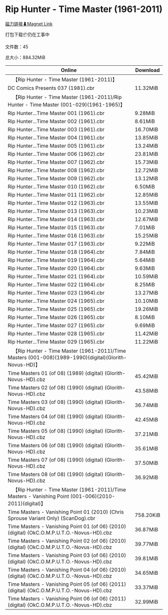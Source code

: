# Rip Hunter - Time Master (1961-2011)

[磁力链接⬇Magnet Link](magnet:?xt=urn:btih:d1f1b8c704e58e8e80693cf0da7074d67a466c9d&dn=Rip%20Hunter%20-%20Time%20Master%20%281961-2011%29)

打包下载📦仍在工事中

文件数：45

总大小：884.32MiB

Online | Download
--- | ---
&emsp;【Rip Hunter - Time Master (1961-2011)】 | 
DC Comics Presents 037 (1981).cbr | 11.32MiB
&emsp;【Rip Hunter - Time Master (1961-2011)/Rip Hunter - Time Master (001-029)(1961-1965)】 | 
Rip Hunter...Time Master 001 (1961).cbr | 9.28MiB
Rip Hunter...Time Master 002 (1961).cbr | 8.61MiB
Rip Hunter...Time Master 003 (1961).cbr | 16.70MiB
Rip Hunter...Time Master 004 (1961).cbr | 13.85MiB
Rip Hunter...Time Master 005 (1961).cbr | 13.24MiB
Rip Hunter...Time Master 006 (1962).cbr | 23.81MiB
Rip Hunter...Time Master 007 (1962).cbr | 15.73MiB
Rip Hunter...Time Master 008 (1962).cbr | 12.72MiB
Rip Hunter...Time Master 009 (1962).cbr | 13.12MiB
Rip Hunter...Time Master 010 (1962).cbr | 6.50MiB
Rip Hunter...Time Master 011 (1962).cbr | 12.85MiB
Rip Hunter...Time Master 012 (1963).cbr | 13.55MiB
Rip Hunter...Time Master 013 (1963).cbr | 10.23MiB
Rip Hunter...Time Master 014 (1963).cbr | 12.67MiB
Rip Hunter...Time Master 015 (1963).cbr | 7.01MiB
Rip Hunter...Time Master 016 (1963).cbr | 15.25MiB
Rip Hunter...Time Master 017 (1963).cbr | 9.22MiB
Rip Hunter...Time Master 018 (1964).cbr | 7.84MiB
Rip Hunter...Time Master 019 (1964).cbr | 5.64MiB
Rip Hunter...Time Master 020 (1964).cbr | 9.63MiB
Rip Hunter...Time Master 021 (1964).cbr | 10.59MiB
Rip Hunter...Time Master 022 (1964).cbr | 8.25MiB
Rip Hunter...Time Master 023 (1964).cbr | 13.27MiB
Rip Hunter...Time Master 024 (1965).cbr | 10.10MiB
Rip Hunter...Time Master 025 (1965).cbr | 19.26MiB
Rip Hunter...Time Master 026 (1965).cbr | 8.10MiB
Rip Hunter...Time Master 027 (1965).cbr | 9.69MiB
Rip Hunter...Time Master 028 (1965).cbr | 11.42MiB
Rip Hunter...Time Master 029 (1965).cbr | 11.22MiB
&emsp;【Rip Hunter - Time Master (1961-2011)/Time Masters (001-008)(1989-1990)(digital)(Glorith-Novus-HD)】 | 
Time Masters 01 (of 08) (1989) (digital) (Glorith-Novus-HD).cbz | 45.42MiB
Time Masters 02 (of 08) (1990) (digital) (Glorith-Novus-HD).cbz | 43.58MiB
Time Masters 03 (of 08) (1990) (digital) (Glorith-Novus-HD).cbz | 36.74MiB
Time Masters 04 (of 08) (1990) (digital) (Glorith-Novus-HD).cbz | 42.45MiB
Time Masters 05 (of 08) (1990) (digital) (Glorith-Novus-HD).cbz | 37.21MiB
Time Masters 06 (of 08) (1990) (digital) (Glorith-Novus-HD).cbz | 35.61MiB
Time Masters 07 (of 08) (1990) (digital) (Glorith-Novus-HD).cbz | 37.50MiB
Time Masters 08 (of 08) (1990) (digital) (Glorith-Novus-HD).cbz | 36.92MiB
&emsp;【Rip Hunter - Time Master (1961-2011)/Time Masters - Vanishing Point (001-006)(2010-2011)(digital)】 | 
Time Masters - Vanishing Point 01 (2010) (Chris Sprouse Variant Only) (ScanDog).cbr | 758.20KiB
Time Masters - Vanishing Point 01 (of 06) (2010) (digital) (OkC.O.M.P.U.T.O.-Novus-HD).cbz | 36.87MiB
Time Masters - Vanishing Point 02 (of 06) (2010) (digital) (OkC.O.M.P.U.T.O.-Novus-HD).cbz | 39.77MiB
Time Masters - Vanishing Point 03 (of 06) (2010) (digital) (OkC.O.M.P.U.T.O.-Novus-HD).cbz | 39.81MiB
Time Masters - Vanishing Point 04 (of 06) (2010) (digital) (OkC.O.M.P.U.T.O.-Novus-HD).cbz | 34.65MiB
Time Masters - Vanishing Point 05 (of 06) (2011) (digital) (OkC.O.M.P.U.T.O.-Novus-HD).cbz | 33.37MiB
Time Masters - Vanishing Point 06 (of 06) (2011) (digital) (OkC.O.M.P.U.T.O.-Novus-HD).cbz | 32.99MiB